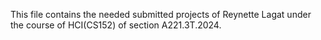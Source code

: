 This file contains the needed submitted projects of Reynette Lagat under the course of HCI(CS152) of section A221.3T.2024.

